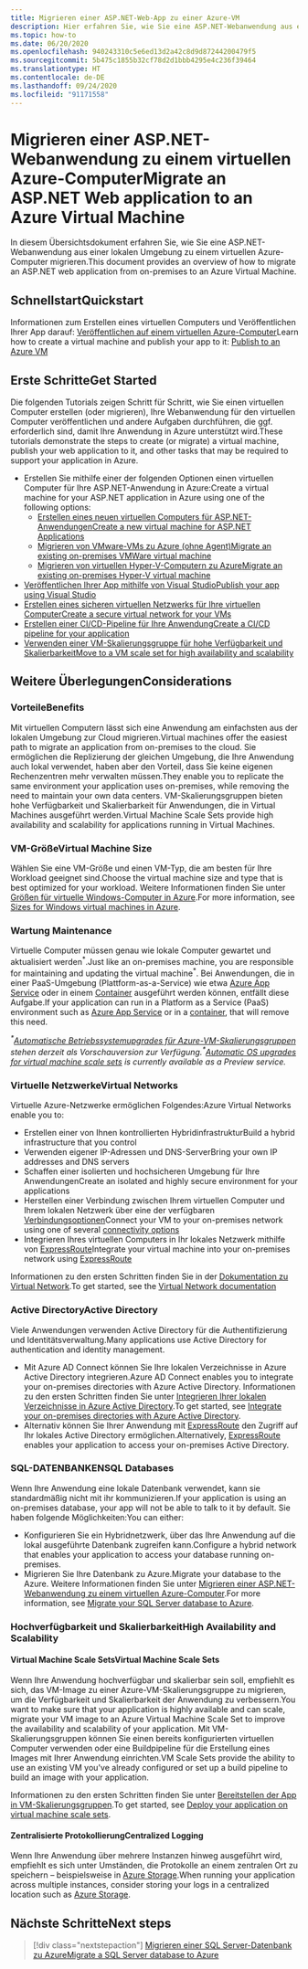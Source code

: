 ```yaml
---
title: Migrieren einer ASP.NET-Web-App zu einer Azure-VM
description: Hier erfahren Sie, wie Sie eine ASP.NET-Webanwendung aus einer lokalen Umgebung zu einem virtuellen Azure-Computer migrieren.
ms.topic: how-to
ms.date: 06/20/2020
ms.openlocfilehash: 940243310c5e6ed13d2a42c8d9d87244200479f5
ms.sourcegitcommit: 5b475c1855b32cf78d2d1bbb4295e4c236f39464
ms.translationtype: HT
ms.contentlocale: de-DE
ms.lasthandoff: 09/24/2020
ms.locfileid: "91171558"
---
```

# <a name="migrate-an-aspnet-web-application-to-an-azure-virtual-machine"></a><span data-ttu-id="08018-103">Migrieren einer ASP.NET-Webanwendung zu einem virtuellen Azure-Computer</span><span class="sxs-lookup"><span data-stu-id="08018-103">Migrate an ASP.NET Web application to an Azure Virtual Machine</span></span>

<span data-ttu-id="08018-104">In diesem Übersichtsdokument erfahren Sie, wie Sie eine ASP.NET-Webanwendung aus einer lokalen Umgebung zu einem virtuellen Azure-Computer migrieren.</span><span class="sxs-lookup"><span data-stu-id="08018-104">This document provides an overview of how to migrate an ASP.NET web application from on-premises to an Azure Virtual Machine.</span></span>

## <a name="quickstart"></a><span data-ttu-id="08018-105">Schnellstart</span><span class="sxs-lookup"><span data-stu-id="08018-105">Quickstart</span></span>

<span data-ttu-id="08018-106">Informationen zum Erstellen eines virtuellen Computers und Veröffentlichen Ihrer App darauf: [Veröffentlichen auf einem virtuellen Azure-Computer](https://tutorials.visualstudio.com/aspnet-vm/intro)</span><span class="sxs-lookup"><span data-stu-id="08018-106">Learn how to create a virtual machine and publish your app to it: [Publish to an Azure VM](https://tutorials.visualstudio.com/aspnet-vm/intro)</span></span>

## <a name="get-started"></a><span data-ttu-id="08018-107">Erste Schritte</span><span class="sxs-lookup"><span data-stu-id="08018-107">Get Started</span></span>

<span data-ttu-id="08018-108">Die folgenden Tutorials zeigen Schritt für Schritt, wie Sie einen virtuellen Computer erstellen (oder migrieren), Ihre Webanwendung für den virtuellen Computer veröffentlichen und andere Aufgaben durchführen, die ggf. erforderlich sind, damit Ihre Anwendung in Azure unterstützt wird.</span><span class="sxs-lookup"><span data-stu-id="08018-108">These tutorials demonstrate the steps to create (or migrate) a virtual machine, publish your web application to it, and other tasks that may be required to support your application in Azure.</span></span>

- <span data-ttu-id="08018-109">Erstellen Sie mithilfe einer der folgenden Optionen einen virtuellen Computer für Ihre ASP.NET-Anwendung in Azure:</span><span class="sxs-lookup"><span data-stu-id="08018-109">Create a virtual machine for your ASP.NET application in Azure using one of the following options:</span></span>
  - [<span data-ttu-id="08018-110">Erstellen eines neuen virtuellen Computers für ASP.NET-Anwendungen</span><span class="sxs-lookup"><span data-stu-id="08018-110">Create a new virtual machine for ASP.NET Applications</span></span>](https://go.microsoft.com/fwlink/?linkid=863237)
  - [<span data-ttu-id="08018-111">Migrieren von VMware-VMs zu Azure (ohne Agent)</span><span class="sxs-lookup"><span data-stu-id="08018-111">Migrate an existing on-premises VMWare virtual machine</span></span>](/azure/migrate/tutorial-migrate-vmware)
  - [<span data-ttu-id="08018-112">Migrieren von virtuellen Hyper-V-Computern zu Azure</span><span class="sxs-lookup"><span data-stu-id="08018-112">Migrate an existing on-premises Hyper-V virtual machine</span></span>](/azure/migrate/tutorial-migrate-hyper-v)
- [<span data-ttu-id="08018-113">Veröffentlichen Ihrer App mithilfe von Visual Studio</span><span class="sxs-lookup"><span data-stu-id="08018-113">Publish your app using Visual Studio</span></span>](https://go.microsoft.com/fwlink/?linkid=863240)
- [<span data-ttu-id="08018-114">Erstellen eines sicheren virtuellen Netzwerks für Ihre virtuellen Computer</span><span class="sxs-lookup"><span data-stu-id="08018-114">Create a secure virtual network for your VMs</span></span>](/azure/virtual-network/virtual-network-get-started-vnet-subnet)
- [<span data-ttu-id="08018-115">Erstellen einer CI/CD-Pipeline für Ihre Anwendung</span><span class="sxs-lookup"><span data-stu-id="08018-115">Create a CI/CD pipeline for your application</span></span>](/vsts/build-release/apps/cd/deploy-webdeploy-iis-deploygroups)
- [<span data-ttu-id="08018-116">Verwenden einer VM-Skalierungsgruppe für hohe Verfügbarkeit und Skalierbarkeit</span><span class="sxs-lookup"><span data-stu-id="08018-116">Move to a VM scale set for high availability and scalability</span></span>](/azure/virtual-machine-scale-sets/virtual-machine-scale-sets-deploy-app)

## <a name="considerations"></a><span data-ttu-id="08018-117">Weitere Überlegungen</span><span class="sxs-lookup"><span data-stu-id="08018-117">Considerations</span></span>

### <a name="benefits"></a><span data-ttu-id="08018-118">Vorteile</span><span class="sxs-lookup"><span data-stu-id="08018-118">Benefits</span></span>

<span data-ttu-id="08018-119">Mit virtuellen Computern lässt sich eine Anwendung am einfachsten aus der lokalen Umgebung zur Cloud migrieren.</span><span class="sxs-lookup"><span data-stu-id="08018-119">Virtual machines offer the easiest path to migrate an application from on-premises to the cloud.</span></span> <span data-ttu-id="08018-120">Sie ermöglichen die Replizierung der gleichen Umgebung, die Ihre Anwendung auch lokal verwendet, haben aber den Vorteil, dass Sie keine eigenen Rechenzentren mehr verwalten müssen.</span><span class="sxs-lookup"><span data-stu-id="08018-120">They enable you to replicate the same environment your application uses on-premises, while removing the need to maintain your own data centers.</span></span> <span data-ttu-id="08018-121">VM-Skalierungsgruppen bieten hohe Verfügbarkeit und Skalierbarkeit für Anwendungen, die in Virtual Machines ausgeführt werden.</span><span class="sxs-lookup"><span data-stu-id="08018-121">Virtual Machine Scale Sets provide high availability and scalability for applications running in Virtual Machines.</span></span>

### <a name="virtual-machine-size"></a><span data-ttu-id="08018-122">VM-Größe</span><span class="sxs-lookup"><span data-stu-id="08018-122">Virtual Machine Size</span></span>

<span data-ttu-id="08018-123">Wählen Sie eine VM-Größe und einen VM-Typ, die am besten für Ihre Workload geeignet sind.</span><span class="sxs-lookup"><span data-stu-id="08018-123">Choose the virtual machine size and type that is best optimized for your workload.</span></span> <span data-ttu-id="08018-124">Weitere Informationen finden Sie unter [Größen für virtuelle Windows-Computer in Azure](/azure/virtual-machines/windows/sizes).</span><span class="sxs-lookup"><span data-stu-id="08018-124">For more information, see [Sizes for Windows virtual machines in Azure](/azure/virtual-machines/windows/sizes).</span></span>

### <a name="maintenance"></a><span data-ttu-id="08018-125">Wartung </span><span class="sxs-lookup"><span data-stu-id="08018-125">Maintenance</span></span>

<span data-ttu-id="08018-126">Virtuelle Computer müssen genau wie lokale Computer gewartet und aktualisiert werden<sup>&#42;</sup>.</span><span class="sxs-lookup"><span data-stu-id="08018-126">Just like an on-premises machine, you are responsible for maintaining and updating the virtual machine<sup>&#42;</sup>.</span></span> <span data-ttu-id="08018-127">Bei Anwendungen, die in einer PaaS-Umgebung (Plattform-as-a-Service) wie etwa [Azure App Service](/azure/app-service/) oder in einem [Container](/azure/app-service/containers/) ausgeführt werden können, entfällt diese Aufgabe.</span><span class="sxs-lookup"><span data-stu-id="08018-127">If your application can run in a Platform as a Service (PaaS) environment such as [Azure App Service](/azure/app-service/) or in a [container](/azure/app-service/containers/), that will remove this need.</span></span>

<span data-ttu-id="08018-128">*<sup>&#42;</sup>[Automatische Betriebssystemupgrades für Azure-VM-Skalierungsgruppen](/azure/virtual-machine-scale-sets/virtual-machine-scale-sets-automatic-upgrade) stehen derzeit als Vorschauversion zur Verfügung.*</span><span class="sxs-lookup"><span data-stu-id="08018-128">*<sup>&#42;</sup>[Automatic OS upgrades for virtual machine scale sets](/azure/virtual-machine-scale-sets/virtual-machine-scale-sets-automatic-upgrade) is currently available as a Preview service.*</span></span>

### <a name="virtual-networks"></a><span data-ttu-id="08018-129">Virtuelle Netzwerke</span><span class="sxs-lookup"><span data-stu-id="08018-129">Virtual Networks</span></span>

<span data-ttu-id="08018-130">Virtuelle Azure-Netzwerke ermöglichen Folgendes:</span><span class="sxs-lookup"><span data-stu-id="08018-130">Azure Virtual Networks enable you to:</span></span>

- <span data-ttu-id="08018-131">Erstellen einer von Ihnen kontrollierten Hybridinfrastruktur</span><span class="sxs-lookup"><span data-stu-id="08018-131">Build a hybrid infrastructure that you control</span></span>
- <span data-ttu-id="08018-132">Verwenden eigener IP-Adressen und DNS-Server</span><span class="sxs-lookup"><span data-stu-id="08018-132">Bring your own IP addresses and DNS servers</span></span>
- <span data-ttu-id="08018-133">Schaffen einer isolierten und hochsicheren Umgebung für Ihre Anwendungen</span><span class="sxs-lookup"><span data-stu-id="08018-133">Create an isolated and highly secure environment for your applications</span></span>
- <span data-ttu-id="08018-134">Herstellen einer Verbindung zwischen Ihrem virtuellen Computer und Ihrem lokalen Netzwerk über eine der verfügbaren [Verbindungsoptionen](/azure/vpn-gateway/vpn-gateway-about-vpngateways#s2smulti)</span><span class="sxs-lookup"><span data-stu-id="08018-134">Connect your VM to your on-premises network using one of several [connectivity options](/azure/vpn-gateway/vpn-gateway-about-vpngateways#s2smulti)</span></span>
- <span data-ttu-id="08018-135">Integrieren Ihres virtuellen Computers in Ihr lokales Netzwerk mithilfe von [ExpressRoute](https://azure.microsoft.com/services/expressroute/)</span><span class="sxs-lookup"><span data-stu-id="08018-135">Integrate your virtual machine into your on-premises network using [ExpressRoute](https://azure.microsoft.com/services/expressroute/)</span></span>

<span data-ttu-id="08018-136">Informationen zu den ersten Schritten finden Sie in der [Dokumentation zu Virtual Network](/azure/virtual-network/).</span><span class="sxs-lookup"><span data-stu-id="08018-136">To get started, see the [Virtual Network documentation](/azure/virtual-network/)</span></span>

### <a name="active-directory"></a><span data-ttu-id="08018-137">Active Directory</span><span class="sxs-lookup"><span data-stu-id="08018-137">Active Directory</span></span>

<span data-ttu-id="08018-138">Viele Anwendungen verwenden Active Directory für die Authentifizierung und Identitätsverwaltung.</span><span class="sxs-lookup"><span data-stu-id="08018-138">Many applications use Active Directory for authentication and identity management.</span></span>

- <span data-ttu-id="08018-139">Mit Azure AD Connect können Sie Ihre lokalen Verzeichnisse in Azure Active Directory integrieren.</span><span class="sxs-lookup"><span data-stu-id="08018-139">Azure AD Connect enables you to integrate your on-premises directories with Azure Active Directory.</span></span> <span data-ttu-id="08018-140">Informationen zu den ersten Schritten finden Sie unter [Integrieren Ihrer lokalen Verzeichnisse in Azure Active Directory](/azure/active-directory/connect/active-directory-aadconnect).</span><span class="sxs-lookup"><span data-stu-id="08018-140">To get started, see [Integrate your on-premises directories with Azure Active Directory](/azure/active-directory/connect/active-directory-aadconnect).</span></span>
- <span data-ttu-id="08018-141">Alternativ können Sie Ihrer Anwendung mit [ExpressRoute](https://azure.microsoft.com/services/expressroute/) den Zugriff auf Ihr lokales Active Directory ermöglichen.</span><span class="sxs-lookup"><span data-stu-id="08018-141">Alternatively, [ExpressRoute](https://azure.microsoft.com/services/expressroute/) enables your application to access your on-premises Active Directory.</span></span>

### <a name="sql-databases"></a><span data-ttu-id="08018-142">SQL-DATENBANKEN</span><span class="sxs-lookup"><span data-stu-id="08018-142">SQL Databases</span></span>

<span data-ttu-id="08018-143">Wenn Ihre Anwendung eine lokale Datenbank verwendet, kann sie standardmäßig nicht mit ihr kommunizieren.</span><span class="sxs-lookup"><span data-stu-id="08018-143">If your application is using an on-premises database, your app will not be able to talk to it by default.</span></span> <span data-ttu-id="08018-144">Sie haben folgende Möglichkeiten:</span><span class="sxs-lookup"><span data-stu-id="08018-144">You can either:</span></span>

- <span data-ttu-id="08018-145">Konfigurieren Sie ein Hybridnetzwerk, über das Ihre Anwendung auf die lokal ausgeführte Datenbank zugreifen kann.</span><span class="sxs-lookup"><span data-stu-id="08018-145">Configure a hybrid network that enables your application to access your database running on-premises.</span></span>
- <span data-ttu-id="08018-146">Migrieren Sie Ihre Datenbank zu Azure.</span><span class="sxs-lookup"><span data-stu-id="08018-146">Migrate your database to the Azure.</span></span> <span data-ttu-id="08018-147">Weitere Informationen finden Sie unter [Migrieren einer ASP.NET-Webanwendung zu einem virtuellen Azure-Computer](sql.md).</span><span class="sxs-lookup"><span data-stu-id="08018-147">For more information, see [Migrate your SQL Server database to Azure](sql.md).</span></span>

### <a name="high-availability-and-scalability"></a><span data-ttu-id="08018-148">Hochverfügbarkeit und Skalierbarkeit</span><span class="sxs-lookup"><span data-stu-id="08018-148">High Availability and Scalability</span></span>

#### <a name="virtual-machine-scale-sets"></a><span data-ttu-id="08018-149">Virtual Machine Scale Sets</span><span class="sxs-lookup"><span data-stu-id="08018-149">Virtual Machine Scale Sets</span></span>

<span data-ttu-id="08018-150">Wenn Ihre Anwendung hochverfügbar und skalierbar sein soll, empfiehlt es sich, das VM-Image zu einer Azure-VM-Skalierungsgruppe zu migrieren, um die Verfügbarkeit und Skalierbarkeit der Anwendung zu verbessern.</span><span class="sxs-lookup"><span data-stu-id="08018-150">You want to make sure that your application is highly available and can scale, migrate your VM image to an Azure Virtual Machine Scale Set to improve the availability and scalability of your application.</span></span> <span data-ttu-id="08018-151">Mit VM-Skalierungsgruppen können Sie einen bereits konfigurierten virtuellen Computer verwenden oder eine Buildpipeline für die Erstellung eines Images mit Ihrer Anwendung einrichten.</span><span class="sxs-lookup"><span data-stu-id="08018-151">VM Scale Sets provide the ability to use an existing VM you've already configured or set up a build pipeline to build an image with your application.</span></span>

<span data-ttu-id="08018-152">Informationen zu den ersten Schritten finden Sie unter [Bereitstellen der App in VM-Skalierungsgruppen](/azure/virtual-machine-scale-sets/virtual-machine-scale-sets-deploy-app).</span><span class="sxs-lookup"><span data-stu-id="08018-152">To get started, see [Deploy your application on virtual machine scale sets](/azure/virtual-machine-scale-sets/virtual-machine-scale-sets-deploy-app).</span></span>

#### <a name="centralized-logging"></a><span data-ttu-id="08018-153">Zentralisierte Protokollierung</span><span class="sxs-lookup"><span data-stu-id="08018-153">Centralized Logging</span></span>

<span data-ttu-id="08018-154">Wenn Ihre Anwendung über mehrere Instanzen hinweg ausgeführt wird, empfiehlt es sich unter Umständen, die Protokolle an einem zentralen Ort zu speichern – beispielsweise in [Azure Storage](/azure/storage/).</span><span class="sxs-lookup"><span data-stu-id="08018-154">When running your application across multiple instances, consider storing your logs in a centralized location such as [Azure Storage](/azure/storage/).</span></span>

## <a name="next-steps"></a><span data-ttu-id="08018-155">Nächste Schritte</span><span class="sxs-lookup"><span data-stu-id="08018-155">Next steps</span></span>

> [!div class="nextstepaction"]
> [<span data-ttu-id="08018-156">Migrieren einer SQL Server-Datenbank zu Azure</span><span class="sxs-lookup"><span data-stu-id="08018-156">Migrate a SQL Server database to Azure</span></span>](sql.md)
